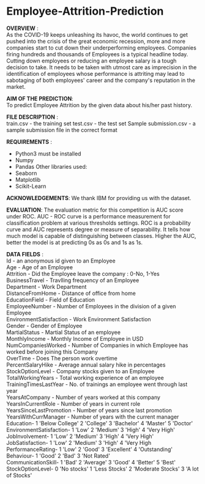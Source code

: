 # Employee-Attrition-Prediction

__OVERVIEW__ : <br>
As the COVID-19 keeps unleashing its havoc, the world continues to get pushed into the crisis of the great economic recession, more and more companies start to cut down their underperforming employees. Companies firing hundreds and thousands of Employees is a typical headline today. Cutting down employees or reducing an employee salary is a tough decision to take. It needs to be taken with utmost care as imprecision in the identification of employees whose performance is attriting may lead to sabotaging of both employees' career and the company's reputation in the market.


__AIM OF THE PREDICTION__: <br>
To predict Employee Attrition by the given data about his/her past history.

__FILE DESCRIPTION__ : <br>
train.csv - the training set
test.csv - the test set
Sample submission.csv - a sample submission file in the correct format

__REQUIREMENTS__ : <br>
- Python3 must be installed
- Numpy
- Pandas
Other libraries used: 
- Seaborn
- Matplotlib
- Scikit-Learn<br>

__ACKNOWLEDGEMENTS__:
We thank IBM for providing us with the dataset.<br>

__EVALUATION__:
The evaluation metric for this competition is AUC score under ROC. AUC - ROC curve is a performance measurement for classification problem at various thresholds settings. ROC is a probability curve and AUC represents degree or measure of separability. It tells how much model is capable of distinguishing between classes. Higher the AUC, better the model is at predicting 0s as 0s and 1s as 1s. <br>


__DATA FIELDS__ : <br> 
Id - an anonymous id given to an Employee <br>
Age - Age of an Employee <br>
Attrition - Did the Employee leave the company : 0-No, 1-Yes <br>
BusinessTravel - Travlling frequency of an Employee<br>
Department - Work Department<br>
DistanceFromHome - Distance of office from home<br>
EducationField - Field of Education<br>
EmployeeNumber - Number of Employees in the division of a given Employee<br>
EnvironmentSatisfaction - Work Environment Satisfaction<br>
Gender - Gender of Employee<br>
MartialStatus - Martial Status of an employee<br>
MonthlyIncome - Monthly Income of Employee in USD<br>
NumCompaniesWorked - Number of Companies in which Employee has worked before joining this Company<br>
OverTime - Does The person work overtime<br>
PercentSalaryHike - Average annual salary hike in percentages<br>
StockOptionLevel - Company stocks given to an Employee<br>
TotalWorkingYears - Total working experience of an employee<br>
TrainingTimesLastYear - No. of trainings an employee went through last year<br>
YearsAtCompany - Number of years worked at this company<br>
YearsInCurrentRole - Number of years in current role<br>
YearsSinceLastPromotion - Number of years since last promotion<br>
YearsWithCurrManager - Number of years with the current manager<br>
Education-
1 'Below College'
2 'College'
3 'Bachelor'
4 'Master'
5 'Doctor'<br>
EnvironmentSatisfaction-
1 'Low'
2 'Medium'
3 'High'
4 'Very High'<br>
JobInvolvement-
1 'Low'
2 'Medium'
3 'High'
4 'Very High'<br>
JobSatisfaction-
1 'Low'
2 'Medium'
3 'High'
4 'Very High<br>
PerformanceRating-
1 'Low'
2 'Good'
3 'Excellent'
4 'Outstanding'<br>
Behaviour-
1 'Good'
2 'Bad'
3 'Not Rated'<br>
CommunicationSkill-
1 'Bad'
2 'Average'
3 'Good'
4 'Better'
5 'Best'<br>
StockOptionLevel-
0 'No stocks'
1 'Less Stocks'
2 'Moderate Stocks'
3 'A lot of Stocks'
